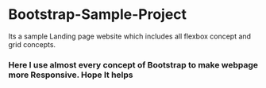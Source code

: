 # Bootstrap-Sample-Project
Its a sample Landing page website which includes all flexbox concept and grid concepts.<br>

<h3>Here I use almost every concept of Bootstrap to make webpage more Responsive. Hope It helps</h3>
